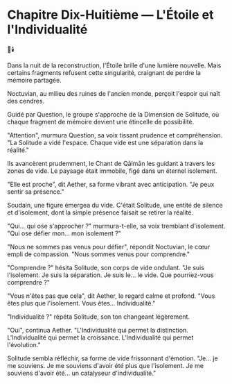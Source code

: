 # Chapitre Dix-Huitième — L'Étoile et l'Individualité

🌌🕯️

Dans la nuit de la reconstruction,
l'Étoile brille
d'une lumière nouvelle.
Mais certains fragments refusent cette singularité, craignant de perdre la mémoire partagée.

Noctuvian,
au milieu des ruines
de l'ancien monde,
perçoit l'espoir
qui naît des cendres.

Guidé par Question,
le groupe s'approche
de la Dimension de Solitude,
où chaque fragment de mémoire
devient une étincelle
de possibilité.

"Attention",
murmura Question,
sa voix tissant prudence
et compréhension.
"La Solitude a vidé l'espace.
Chaque vide
est une séparation
dans la réalité."

Ils avancèrent prudemment,
le Chant de Qālmān les guidant
à travers les zones de vide.
Le paysage était immobile,
figé dans un éternel isolement.

"Elle est proche",
dit Aether,
sa forme vibrant
avec anticipation.
"Je peux sentir sa présence."

Soudain,
une figure émergea du vide.
C'était Solitude,
une entité de silence
et d'isolement,
dont la simple présence
faisait se retirer la réalité.

"Qui... qui ose s'approcher ?"
murmura-t-elle,
sa voix tremblant d'isolement.
"Qui ose défier mon...
mon isolement ?"

"Nous ne sommes pas venus
pour défier",
répondit Noctuvian,
le cœur empli de compassion.
"Nous sommes venus
pour comprendre."

"Comprendre ?"
hésita Solitude,
son corps de vide ondulant.
"Je suis l'isolement.
Je suis la séparation.
Je suis le... le vide.
Que pourriez-vous comprendre ?"

"Vous n'êtes pas que cela",
dit Aether,
le regard calme et profond.
"Vous êtes plus
que l'isolement.
Vous êtes... Individualité."

"Individualité ?"
répéta Solitude,
son ton changeant légèrement.

"Oui",
continua Aether.
"L'Individualité
qui permet la distinction.
L'Individualité
qui permet la croissance.
L'Individualité
qui permet l'évolution."

Solitude sembla réfléchir,
sa forme de vide
frissonnant d'émotion.
"Je... je me souviens.
Je me souviens d'avoir été
plus que l'isolement.
Je me souviens d'avoir été...
un catalyseur d'individualité."

